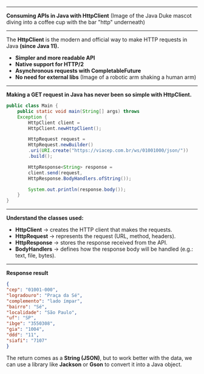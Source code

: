 
-----


**Consuming APIs in Java with HttpClient**
(Image of the Java Duke mascot diving into a coffee cup with the bar "http" underneath)

-----


The **HttpClient** is the modern and official way to make HTTP requests in Java **(since Java 11).**

  * **Simpler and more readable API**
  * **Native support for HTTP/2**
  * **Asynchronous requests with CompletableFuture**
  * **No need for external libs**
    (Image of a robotic arm shaking a human arm)

-----


**Making a GET request in Java has never been so simple with HttpClient.**

```java
public class Main {
    public static void main(String[] args) throws
    Exception {
        HttpClient client =
        HttpClient.newHttpClient();

        HttpRequest request =
        HttpRequest.newBuilder()
        .uri(URI.create("https://viacep.com.br/ws/01001000/json/"))
        .build();

        HttpResponse<String> response =
        client.send(request,
        HttpResponse.BodyHandlers.ofString());

        System.out.println(response.body());
    }
}
```

-----


**Understand the classes used:**

  * **HttpClient** $\rightarrow$ creates the HTTP client that makes the requests.
  * **HttpRequest** $\rightarrow$ represents the request (URL, method, headers).
  * **HttpResponse** $\rightarrow$ stores the response received from the API.
  * **BodyHandlers** $\rightarrow$ defines how the response body will be handled (e.g.: text, file, bytes).

-----

**Response result**

```json
{
"cep": "01001-000",
"logradouro": "Praça da Sé",
"complemento": "lado ímpar",
"bairro": "Sé",
"localidade": "São Paulo",
"uf": "SP",
"ibge": "3550308",
"gia": "1004",
"ddd": "11",
"siafi": "7107"
}
```

The return comes as a **String (JSON)**, but to work better with the data, we can use a library like **Jackson** or **Gson** to convert it into a Java object.
